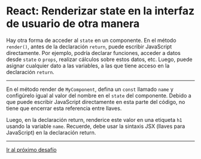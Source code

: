 # React: Renderizar state en la interfaz de usuario de otra manera

Hay otra forma de acceder al `state` en un componente. En el método `render()`, antes de la declaración `return`, puede escribir JavaScript directamente. Por ejemplo, podría declarar funciones, acceder a datos desde `state` o `props`, realizar cálculos sobre estos datos, etc. Luego, puede asignar cualquier dato a las variables, a las que tiene acceso en la declaración `return`.

---

En el método render de `MyComponent`, defina un `const` llamado `name` y configúrelo igual al valor del nombre en el `state` del componente. Debido a que puede escribir JavaScript directamente en esta parte del código, no tiene que encerrar esta referencia entre llaves.

Luego, en la declaración return, renderice este valor en una etiqueta `h1` usando la variable `name`. Recuerde, debe usar la sintaxis JSX (llaves para JavaScript) en la declaración return.

---

[Ir al próximo desafío](https://github.com/sebastiantorres86/react-practice/tree/master/Practica/24/my-app)
